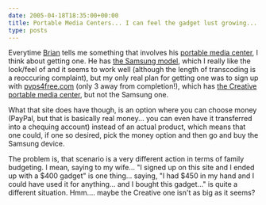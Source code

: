 ```yaml
---
date: 2005-04-18T18:35:00+00:00
title: Portable Media Centers... I can feel the gadget lust growing...
type: posts
---
```

Everytime [Brian](http://blogs.msdn.com/brianjo) tells me something that involves his [portable media center](http://www.microsoft.com/windowsmobile/portablemediacenter/default.mspx), I think about getting one. He has [the Samsung model](http://www.amazon.com/exec/obidos/ASIN/B000294HDU/duncanmackenz-20?creative=327641&#038;camp=14573&#038;link_code=as1), which I really like the look/feel of and it seems to work well (although the length of transcoding is a reoccuring complaint), but my only real plan for getting one was to sign up with [pvps4free.com](http://www.pvps4free.com/default.aspx?r=160508) (only 3 away from completion!), which has [the Creative portable media center](http://www.amazon.com/exec/obidos/ASIN/B0002J6GLG/duncanmackenz-20?creative=327641&#038;camp=14573&#038;link_code=as1), but not the Samsung one.

What that site does have though, is an option where you can choose money (PayPal, but that is basically real money... you can even have it transferred into a chequing account) instead of an actual product, which means that one could, if one so desired, pick the money option and then go and buy the Samsung device.

The problem is, that scenario is a very different action in terms of family budgeting. I mean, saying to my wife... "I signed up on this site and I ended up with a $400 gadget" is one thing... saying, "I had $450 in my hand and I could have used it for anything... and I bought this gadget..." is quite a different situation. Hmm.... maybe the Creative one isn't as big as it seems?
